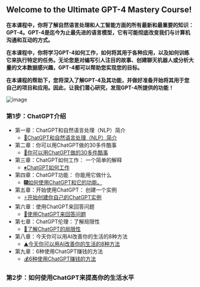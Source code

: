 ## Welcome to the Ultimate GPT-4 Mastery Course! 

**在本课程中，你将了解自然语言处理和人工智能方面的所有最新和最重要的知识： GPT-4。GPT-4是迄今为止最先进的语言模型，它有可能彻底改变我们与计算机沟通和互动的方式。**

**在本课程中，你将学习GPT-4如何工作，如何将其用于各种应用，以及如何训练它来执行特定的任务。无论您是对编写引人注目的故事、创建聊天机器人或分析大量的文本数据感兴趣，GPT-4都可以帮助您实现您的目标。**

**在本课程的帮助下，您将深入了解GPT-4及其功能，并做好准备开始将其用于您自己的项目和应用。因此，让我们潜心研究，发现GPT-4所提供的功能！**

![image](https://user-images.githubusercontent.com/131566676/233829084-c3918d62-3fe8-4f24-82cf-03f09814c43c.png)

### 第1步：ChatGPT介绍

+ 第一章：ChatGPT和自然语言处理（NLP）简介
  + [🚀ChatGPT和自然语言处理（NLP）简介]()
+ 第二章：你可以用ChatGPT做的30多件酷事
  + [💎你可以用ChatGPT做的30多件酷事]() 
+ 第三章：ChatGPT如何工作： 一个简单的解释
  + [♦️ChatGPT如何工作]()
+ 第四章：ChatGPT功能： 你能用它做什么
  + [🎆如何使用ChatGPT和它的功能。]()
+ 第五章：开始使用ChatGPT： 创建一个实例
  + [⚡️开始创建你自己的ChatGPT实例]()
+ 第六章：使用ChatGPT来回答问题
  + [🎩使用ChatGPT来回答问题]()
+ 第七章：ChatGPT伦理：了解局限性
  + [🏡了解ChatGPT的局限性]()
+ 第八章：今天你可以用AI改善你的生活的8种方法
  + [⛰️今天你可以用AI改善你的生活的8种方法]()
+ 第九章：6种使用ChatGPT赚钱的方法
  + [💰6种使用ChatGPT赚钱的方法]()

### 第2步：如何使用ChatGPT来提高你的生活水平
